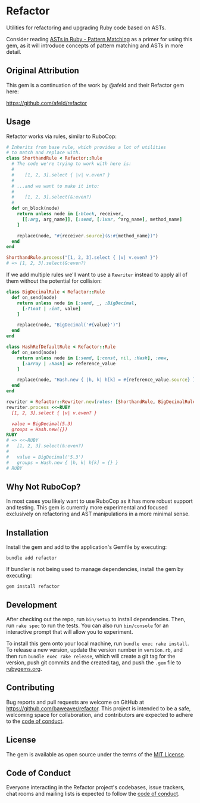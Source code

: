 # Refactor

Utilities for refactoring and upgrading Ruby code based on ASTs.

Consider reading [ASTs in Ruby - Pattern Matching](https://dev.to/baweaver/asts-in-ruby-pattern-matching-mjd) as a primer for using this gem, as it will introduce concepts of pattern matching and ASTs in more detail.

## Original Attribution

This gem is a continuation of the work by @afeld and their Refactor gem here:

https://github.com/afeld/refactor

## Usage

Refactor works via rules, similar to RuboCop:

```ruby
# Inherits from base rule, which provides a lot of utilities
# to match and replace with.
class ShorthandRule < Refactor::Rule
  # The code we're trying to work with here is:
  #
  #    [1, 2, 3].select { |v| v.even? }
  #
  # ...and we want to make it into:
  #
  #    [1, 2, 3].select(&:even?)
  #
  def on_block(node)
    return unless node in [:block, receiver,
      [[:arg, arg_name]], [:send, [:lvar, ^arg_name], method_name]
    ]

    replace(node, "#{receiver.source}(&:#{method_name})")
  end
end

ShorthandRule.process("[1, 2, 3].select { |v| v.even? }")
# => [1, 2, 3].select(&:even?)
```

If we add multiple rules we'll want to use a `Rewriter` instead to apply all of them without the potential for collision:

```ruby
class BigDecimalRule < Refactor::Rule
  def on_send(node)
    return unless node in [:send, _, :BigDecimal,
      [:float | :int, value]
    ]

    replace(node, "BigDecimal('#{value}')")
  end
end

class HashRefDefaultRule < Refactor::Rule
  def on_send(node)
    return unless node in [:send, [:const, nil, :Hash], :new,
      [:array | :hash] => reference_value
    ]

    replace(node, "Hash.new { |h, k| h[k] = #{reference_value.source} }")
  end
end

rewriter = Refactor::Rewriter.new(rules: [ShorthandRule, BigDecimalRule, HashRefDefaultRule])
rewriter.process <<~RUBY
  [1, 2, 3].select { |v| v.even? }

  value = BigDecimal(5.3)
  groups = Hash.new({})
RUBY
# => <<~RUBY
#   [1, 2, 3].select(&:even?)
#
#   value = BigDecimal('5.3')
#   groups = Hash.new { |h, k| h[k] = {} }
# RUBY
```

## Why Not RuboCop?

In most cases you likely want to use RuboCop as it has more robust support and testing. This gem is currently more experimental and focused exclusively on refactoring and AST manipulations in a more minimal sense.

## Installation

Install the gem and add to the application's Gemfile by executing:

```
bundle add refactor
```

If bundler is not being used to manage dependencies, install the gem by executing:

```
gem install refactor
```

## Development

After checking out the repo, run `bin/setup` to install dependencies. Then, run `rake spec` to run the tests. You can also run `bin/console` for an interactive prompt that will allow you to experiment.

To install this gem onto your local machine, run `bundle exec rake install`. To release a new version, update the version number in `version.rb`, and then run `bundle exec rake release`, which will create a git tag for the version, push git commits and the created tag, and push the `.gem` file to [rubygems.org](https://rubygems.org).

## Contributing

Bug reports and pull requests are welcome on GitHub at https://github.com/baweaver/refactor. This project is intended to be a safe, welcoming space for collaboration, and contributors are expected to adhere to the [code of conduct](https://github.com/baweaver/refactor/blob/main/CODE_OF_CONDUCT.md).

## License

The gem is available as open source under the terms of the [MIT License](https://opensource.org/licenses/MIT).

## Code of Conduct

Everyone interacting in the Refactor project's codebases, issue trackers, chat rooms and mailing lists is expected to follow the [code of conduct](https://github.com/baweaver/refactor/blob/main/CODE_OF_CONDUCT.md).
